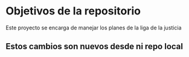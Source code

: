 # Objetivos de la repositorio

Este proyecto se encarga de manejar los planes de la liga de la justicia


## Estos cambios son nuevos desde ni repo local
